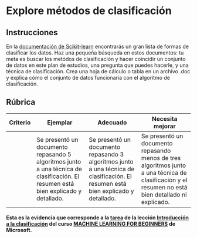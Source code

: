 # Explore métodos de clasificación

## Instrucciones

En la [documentación de Scikit-learn](https://scikit-learn.org/stable/supervised_learning.html) encontrarás un gran lista de formas de clasificar los datos. Haz una pequeña búsqueda en estos documentos: tu meta es buscar los metódos de clasificación y hacer coincidir un conjunto de datos en este plan de estudios, una pregunta que puedes hacerle, y una técnica de clasificación. Crea una hoja de cálculo o tabla en un archivo .doc y explica cómo el conjunto de datos funcionaría con el algoritmo de clasificación.

## Rúbrica

| Criterio | Ejemplar                                                                                                                           | Adecuado                                                                                                                            | Necesita mejorar                                                                                                                                             |
| -------- | ----------------------------------------------------------------------------------------------------------------------------------- | ----------------------------------------------------------------------------------------------------------------------------------- | ------------------------------------------------------------------------------------------------------------------------------------------------------------- |
|          | Se presentó un documento repasando 5 algoritmos junto a una técnica de clasificación. El resumen está bien explicado y detallado. | Se presentó un documento repasando 3 algoritmos junto a una técnica de clasificación. El resumen está bien explicado y detallado. | Se presentó un documento repasando menos de tres algoritmos junto a una técnica de clasificación y el resumen no está bien detallado ni explicado. |

#### Esta es la evidencia que corresponde a la <a href="https://github.com/microsoft/ML-For-Beginners/blob/main/4-Classification/1-Introduction/translations/assignment.es.md">tarea</a> de la lección <a href="https://github.com/microsoft/ML-For-Beginners/blob/main/4-Classification/1-Introduction/translations/README.es.md">Introducción a la clasificación</a> del curso <a href="https://github.com/microsoft/ML-For-Beginners/tree/main"> MACHINE LEARNING FOR BEGINNERS</a> de Microsoft.